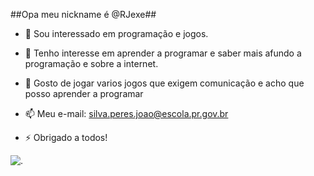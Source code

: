 ##Opa meu nickname é @RJexe##
- 👀 Sou interessado em programação e jogos.
- 🌱 Tenho interesse em aprender a programar e saber mais afundo a programação e sobre a internet.
- 🤖 Gosto de jogar varios jogos que exigem comunicação e acho que posso aprender a programar
- 📫 Meu e-mail: silva.peres.joao@escola.pr.gov.br

- ⚡ Obrigado a todos!


![.](https://media1.tenor.com/m/4EFLpZ8wUnUAAAAC/cole-palmer.gif)
